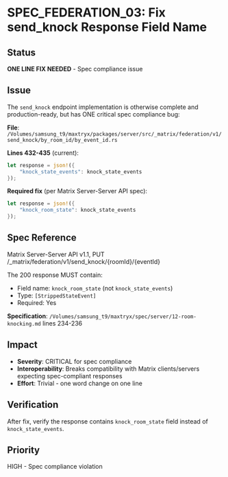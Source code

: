 # SPEC_FEDERATION_03: Fix send_knock Response Field Name

## Status
**ONE LINE FIX NEEDED** - Spec compliance issue

## Issue

The `send_knock` endpoint implementation is otherwise complete and production-ready, but has ONE critical spec compliance bug:

**File**: `/Volumes/samsung_t9/maxtryx/packages/server/src/_matrix/federation/v1/send_knock/by_room_id/by_event_id.rs`

**Lines 432-435** (current):
```rust
let response = json!({
    "knock_state_events": knock_state_events
});
```

**Required fix** (per Matrix Server-Server API spec):
```rust
let response = json!({
    "knock_room_state": knock_state_events
});
```

## Spec Reference

Matrix Server-Server API v1.1, PUT /_matrix/federation/v1/send_knock/{roomId}/{eventId}

The 200 response MUST contain:
- Field name: `knock_room_state` (not `knock_state_events`)
- Type: `[StrippedStateEvent]`
- Required: Yes

**Specification**: `/Volumes/samsung_t9/maxtryx/spec/server/12-room-knocking.md` lines 234-236

## Impact

- **Severity**: CRITICAL for spec compliance
- **Interoperability**: Breaks compatibility with Matrix clients/servers expecting spec-compliant responses
- **Effort**: Trivial - one word change on one line

## Verification

After fix, verify the response contains `knock_room_state` field instead of `knock_state_events`.

## Priority
HIGH - Spec compliance violation
